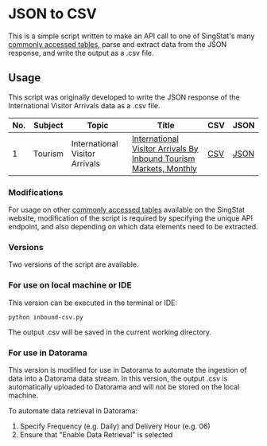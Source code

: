 # JSON to CSV

This is a simple script written to make an API call to one of SingStat's many [commonly accessed tables](https://www.tablebuilder.singstat.gov.sg/publicfacing/initApiList.action), parse and extract data from the JSON response, and write the output as a .csv file.

## Usage

This script was originally developed to write the JSON response of the International Visitor Arrivals data as a .csv file.

| No. | Subject | Topic | Title | CSV | JSON |
|-----|---------|-------|-------|-----|------|
| 1 |  Tourism | International Visitor Arrivals | [International Visitor Arrivals By Inbound Tourism Markets, Monthly](https://www.tablebuilder.singstat.gov.sg/publicfacing/viewTable.action?titleId=14885) | [CSV](https://www.tablebuilder.singstat.gov.sg/publicfacing/api/csv/title/14885.csv) | [JSON](https://www.tablebuilder.singstat.gov.sg/publicfacing/api/json/title/14885.json)

### Modifications

For usage on other [commonly accessed tables](https://www.tablebuilder.singstat.gov.sg/publicfacing/initApiList.action) available on the SingStat website, modification of the script is required by specifying the unique API endpoint, and also depending on which data elements need to be extracted.

### Versions

Two versions of the script are available.

### For use on local machine or IDE

This version can be executed in the terminal or IDE:
```
python inbound-csv.py
```
The output .csv will be saved in the current working directory.

### For use in Datorama

This version is modified for use in Datorama to automate the ingestion of data into a Datorama data stream. In this version, the output .csv is automatically uploaded to Datorama and will not be stored on the local machine.

To automate data retrieval in Datorama:
1. Specify Frequency (e.g. Daily) and Delivery Hour (e.g. 06)
2. Ensure that "Enable Data Retrieval" is selected
